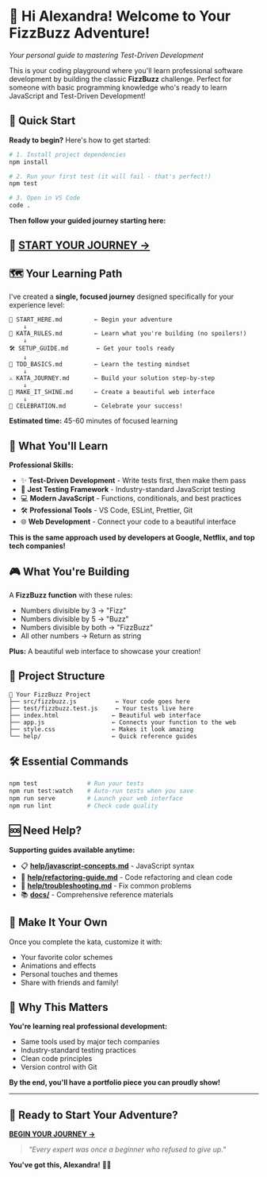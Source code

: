 # 👋 Hi Alexandra! Welcome to Your FizzBuzz Adventure!

*Your personal guide to mastering Test-Driven Development*

This is your coding playground where you'll learn professional software development by building the classic **FizzBuzz** challenge. Perfect for someone with basic programming knowledge who's ready to learn JavaScript and Test-Driven Development!

## 🚀 Quick Start

**Ready to begin?** Here's how to get started:

```bash
# 1. Install project dependencies
npm install

# 2. Run your first test (it will fail - that's perfect!)
npm test

# 3. Open in VS Code
code .
```

**Then follow your guided journey starting here:**

## 🌟 **[START YOUR JOURNEY →](START_HERE.md)**

## 🗺️ Your Learning Path

I've created a **single, focused journey** designed specifically for your experience level:

```
🌟 START_HERE.md         ← Begin your adventure
    ↓
📖 KATA_RULES.md         ← Learn what you're building (no spoilers!)
    ↓
🛠️ SETUP_GUIDE.md        ← Get your tools ready  
    ↓
🧪 TDD_BASICS.md         ← Learn the testing mindset
    ↓
⚔️ KATA_JOURNEY.md       ← Build your solution step-by-step
    ↓
🎨 MAKE_IT_SHINE.md      ← Create a beautiful web interface
    ↓
🎉 CELEBRATION.md        ← Celebrate your success!
```

**Estimated time:** 45-60 minutes of focused learning

## 🎯 What You'll Learn

**Professional Skills:**
- ✨ **Test-Driven Development** - Write tests first, then make them pass
- 🧪 **Jest Testing Framework** - Industry-standard JavaScript testing
- 💻 **Modern JavaScript** - Functions, conditionals, and best practices
- 🛠️ **Professional Tools** - VS Code, ESLint, Prettier, Git
- 🌐 **Web Development** - Connect your code to a beautiful interface

**This is the same approach used by developers at Google, Netflix, and top tech companies!**

## 🎮 What You're Building

A **FizzBuzz function** with these rules:
- Numbers divisible by 3 → "Fizz"
- Numbers divisible by 5 → "Buzz"  
- Numbers divisible by both → "FizzBuzz"
- All other numbers → Return as string

**Plus:** A beautiful web interface to showcase your creation!

## 📁 Project Structure

```
📁 Your FizzBuzz Project
├── src/fizzbuzz.js           ← Your code goes here
├── test/fizzbuzz.test.js     ← Your tests live here  
├── index.html               ← Beautiful web interface
├── app.js                   ← Connects your function to the web
├── style.css                ← Makes it look amazing
└── help/                    ← Quick reference guides
```

## 🛠️ Essential Commands

```bash
npm test              # Run your tests  
npm run test:watch    # Auto-run tests when you save
npm run serve         # Launch your web interface
npm run lint          # Check code quality
```

## 🆘 Need Help?

**Supporting guides available anytime:**
- 📋 **[help/javascript-concepts.md](help/javascript-concepts.md)** - JavaScript syntax
- 🔵 **[help/refactoring-guide.md](help/refactoring-guide.md)** - Code refactoring and clean code
- 🔧 **[help/troubleshooting.md](help/troubleshooting.md)** - Fix common problems  
- 📚 **[docs/](docs/)** - Comprehensive reference materials

## 🎨 Make It Your Own

Once you complete the kata, customize it with:
- Your favorite color schemes
- Animations and effects  
- Personal touches and themes
- Share with friends and family!

## 🌟 Why This Matters

**You're learning real professional development:**
- Same tools used by major tech companies
- Industry-standard testing practices
- Clean code principles
- Version control with Git

**By the end, you'll have a portfolio piece you can proudly show!**

---

## 🚀 Ready to Start Your Adventure?

**[BEGIN YOUR JOURNEY →](START_HERE.md)**

> *"Every expert was once a beginner who refused to give up."*

**You've got this, Alexandra!** 💪✨
